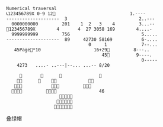 
    
    Numerical traversal
    📞123456789X 0-9 12🔎                            1.----
    --------------------  3                           2..---
      0000000000         201    1  2   3    4         3...--
    🔎123456789X        4       4  27 3058 169        4....-
      9999999999         756                           5.....
    --------------------  89     42730 58169           6-....
                                   0     1             7--...
       45Page🔎*10                    16+29🔎         8---..
                                        45🔎          9----.
                                                       0-----
        4273   ....- ..---|--... ...-- 8/20

         🔎       🔎      🔎              🔎
        🔎🔎      🔎    🔎🔎            🔎🔎
       🔎🔎🔎           🔎🔎🔎         🔎🔎🔎
      🔎🔎🔎🔎         🔎🔎🔎🔎                46
                        🔎🔎🔎🔎🔎
                       🔎🔎🔎🔎🔎🔎
                      🔎🔎🔎🔎🔎🔎🔎
        
        
        
叠绿帽
